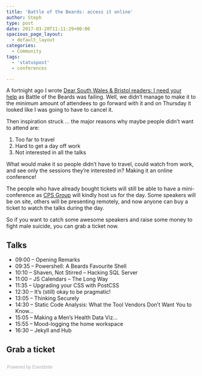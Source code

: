 ```yaml
---
title: 'Battle of the Beards: access it online'
author: Steph
type: post
date: 2017-03-20T11:11:29+00:00
spacious_page_layout:
  - default_layout
categories:
  - Community
tags:
  - 'statuspost'
  - conferences

---
```

A fortnight ago I wrote&nbsp;[Dear South Wales & Bristol readers: I need your help][1]&nbsp;as Battle of the Beards was failing. Well, we didn&#8217;t manage to make it to the minimum amount of attendees to go forward with it and on Thursday it looked like I was going to have to cancel it.

Then inspiration struck &#8230; the major reasons why maybe people didn&#8217;t want to attend are:

  1. Too far to travel
  2. Hard to get a day off work
  3. Not interested in all the talks

What would make it so people didn&#8217;t have to travel, could watch from work, and see only the sessions they&#8217;re interested in? Making it an online conference!

The people who have already bought tickets will still be able to have a mini-conference as [CPS Group][2] will kindly host us for the day. Some speakers will be on site, others will be presenting remotely, and now anyone can buy a ticket to watch the talks during the day.

So if you want to catch some awesome speakers and raise some money to fight male suicide, you can grab a ticket now.

## Talks

  * 09:00 &#8211; Opening Remarks
  * 09:35 &#8211; Powershell: A Beards Favourite Shell
  * 10:10 &#8211; Shaven, Not Stirred &#8211; Hacking SQL Server
  * 11:00 &#8211; JS Calendars &#8211; The Long Way
  * 11:35 &#8211; Upgrading your CSS with PostCSS
  * 12:30 &#8211; It’s (still) okay to be pragmatic!
  * 13:05 &#8211; Thinking Securely
  * 14:30 &#8211; Static Code Analysis: What the Tool Vendors Don’t Want You to Know…
  * 15:05 &#8211; Making a Men’s Health Data Viz…
  * 15:55 &#8211; Mood-logging the home workspace
  * 16:30 &#8211; Jekyll and Hub

## Grab a ticket

<div style="width:100%; text-align:left;">
  </p> 
  
  <div style="font-family:Helvetica, Arial; font-size:12px; padding:10px 0 5px; margin:2px; width:100%; text-align:left;" >
    <a class="powered-by-eb" style="color: #ADB0B6; text-decoration: none;" target="_blank" href="http://www.eventbrite.co.uk/">Powered by Eventbrite</a>
  </div>
</div>

 [1]: https://itsalocke.com/battle-beards-march-29th/
 [2]: https://www.cpsgroupuk.com